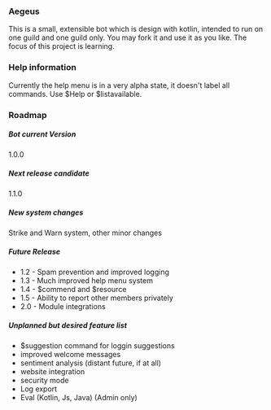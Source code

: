 ### Aegeus
This is a small, extensible bot which is design with kotlin, intended to run on one guild and one guild only.
You may fork it and use it as you like. The focus of this project is learning. 

### Help information
Currently the help menu is in a very alpha state, it doesn't label all commands. Use $Help or $listavailable.


### Roadmap
##### Bot current Version
1.0.0

##### Next release candidate
1.1.0

##### New system changes
Strike and Warn system, other minor changes

##### Future Release

 - 1.2 - Spam prevention and improved logging
 - 1.3 - Much improved help menu system
 - 1.4 - $commend and $resource <tag>
 - 1.5 - Ability to report other members privately
 - 2.0 - Module integrations  


##### Unplanned but desired feature list

 - $suggestion command for loggin suggestions
 - improved welcome messages
 - sentiment analysis (distant future, if at all)
 - website integration
 - security mode
 - Log export
 - Eval (Kotlin, Js, Java) (Admin only)
